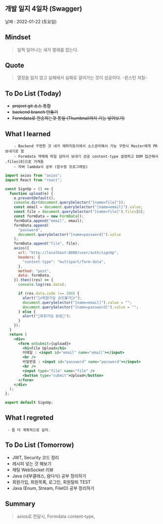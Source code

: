 ## 개발 일지 4일차 (Swagger)

날짜 : 2022-01-22 (토요일)

## Mindset

> 일찍 일어나는 새가 벌레를 잡는다.

## Quote

> 열정을 잃지 않고 실패에서 실패로 걸어가는 것이 성공이다. -윈스턴 처칠-

## To Do List (Today)

- ~~project git 소스 통합~~
- ~~backend branch 만들기~~
- ~~Formdata로 전송하는것 통일 (Thumbnail까지 기능 넣어보기)~~

## What I learned

```plain
    - Backend 구현한 것 내가 레퍼지토리에서 소스관리해서 기능 구현시 Master에게 PR 보내기로 함
    - Formdata 객체에 파일 담아서 보내기 성공 content-type 설정하고 DOM 접근해서 .files[0]으로 가져옴
    - 자바 lambda식 공부 (함수형 프로그래밍)
```

```jsx
import axios from "axios";
import React from "react";

const SignUp = () => {
  function upload(e) {
    e.preventDefault();
    console.dir(document.querySelector("[name=file]"));
    const email = document.querySelector("[name=email]").value;
    const file = document.querySelector("[name=file]").files[0];
    const formData = new FormData();
    formData.append("email", email);
    formData.append(
      "password",
      document.querySelector("[name=password]").value
    );
    formData.append("file", file);
    axios({
      url: "http://localhost:8080/user/auth/signUp",
      headers: {
        "content-type": "multipart/form-data",
      },
      method: "post",
      data: formData,
    }).then((res) => {
      console.log(res.data);

      if (res.data.code !== 200) {
        alert("🤦‍♂️회원가입 승인불가🤦‍♂️");
        document.querySelector("[name=email]").value = "";
        document.querySelector("[name=password]").value = "";
      } else {
        alert("👊회원가입 완료👊");
      }
    });
  }
  return (
    <div>
      <form onSubmit={upload}>
        <h1>File Upload</h1>
        이메일 : <input id="email" name="email"></input>
        <br />
        비밀번호 : <input id="password" name="password"></input>
        <br />
        <input type="file" name="file" />
        <button type="submit">Upload</button>
      </form>
    </div>
  );
};

export default SignUp;
```

## What I regreted

```plain
 - 좀 더 계획적으로 살자.
```

## To Do List (Tomorrow)

- JWT, Security 코드 정리
- 레시피 넣는 것 해보기
- 채팅 WebSocket 리뷰
- Java (내부클래스, 람다식) 공부 정리하기
- 회원가입, 회원목록, 로그인, 회원탈퇴 TEST
- Java (Enum, Stream, FileIO) 공부 정리하기

## Summary

> axios로 전달시, Formdata content-type,
